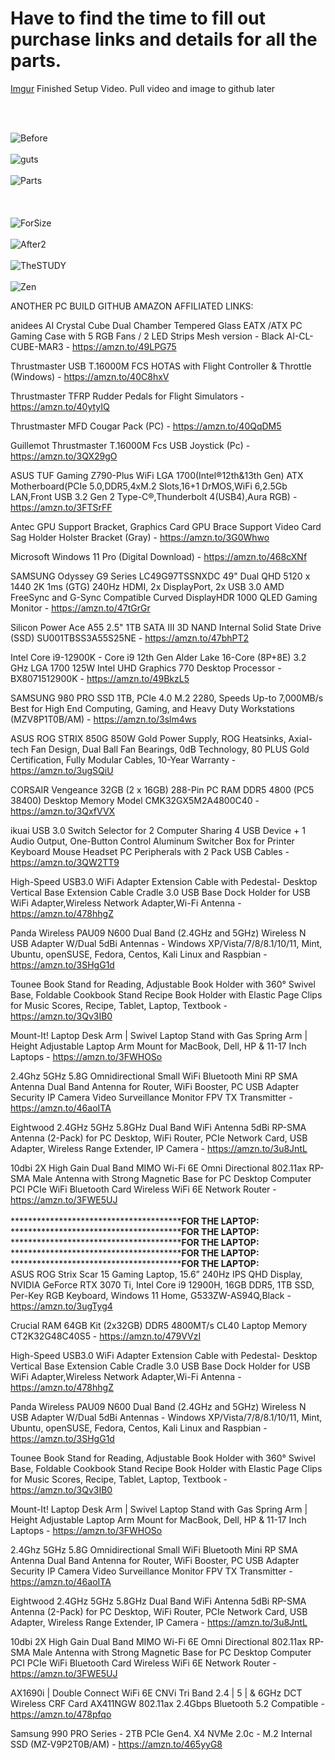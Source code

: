 # Have to find the time to fill out purchase links and details for all the parts.

[Imgur](https://i.imgur.com/0htkfbS.mp4) Finished Setup Video. Pull video and image to github later

<br>
<br>

![Before](https://github.com/TreadSoftly/Projects/assets/121847455/432e42b7-ee91-4486-858b-ac4cce70bf6a)
<br>
<br>
![guts](https://github.com/TreadSoftly/Projects/assets/121847455/db1b934f-8c63-4c39-a927-0995837b0934)
<br>
<br>
![Parts](https://github.com/TreadSoftly/Projects/assets/121847455/5cfb1646-835d-411d-baf1-a16340f2b011)
<br>
<br>
<br>
<br>
![ForSize](https://github.com/TreadSoftly/Projects/assets/121847455/3909d103-9aff-4311-89f9-9617b1c11559)
<br>
<br>
![After2](https://github.com/TreadSoftly/Projects/assets/121847455/59ca91eb-4f96-4299-9a11-bf330fc802fa)
<br>
<br>
![TheSTUDY](https://github.com/TreadSoftly/Projects/assets/121847455/c038c5c3-0f3f-46db-811c-e0f37b876bb3)
<br>
<br>
![Zen](https://github.com/TreadSoftly/Projects/assets/121847455/fa893718-32ce-4cc3-aba5-75b9c1c9b0d9)
<br>



ANOTHER PC BUILD GITHUB AMAZON AFFILIATED LINKS:

anidees AI Crystal Cube <Mesh Front Panel> Dual Chamber Tempered Glass EATX /ATX PC Gaming Case with 5 RGB Fans / 2 LED Strips Mesh version - Black AI-CL-CUBE-MAR3 - https://amzn.to/49LPG75

Thrustmaster USB T.16000M FCS HOTAS with Flight Controller & Throttle (Windows) - https://amzn.to/40C8hxV

Thrustmaster TFRP Rudder Pedals for Flight Simulators - https://amzn.to/40ytyIQ

Thrustmaster MFD Cougar Pack (PC) - https://amzn.to/40QqDM5

Guillemot Thrustmaster T.16000M Fcs USB Joystick (Pc) - https://amzn.to/3QX29gO

ASUS TUF Gaming Z790-Plus WiFi LGA 1700(Intel®12th&13th Gen) ATX Motherboard(PCIe 5.0,DDR5,4xM.2 Slots,16+1 DrMOS,WiFi 6,2.5Gb LAN,Front USB 3.2 Gen 2 Type-C®,Thunderbolt 4(USB4),Aura RGB)  - https://amzn.to/3FTSrFF

Antec GPU Support Bracket, Graphics Card GPU Brace Support Video Card Sag Holder Holster Bracket (Gray) - https://amzn.to/3G0Whwo

Microsoft Windows 11 Pro (Digital Download) - https://amzn.to/468cXNf

SAMSUNG Odyssey G9 Series LC49G97TSSNXDC 49" Dual QHD 5120 x 1440 2K 1ms (GTG) 240Hz HDMI, 2x DisplayPort, 2x USB 3.0 AMD FreeSync and G-Sync Compatible Curved DisplayHDR 1000 QLED Gaming Monitor - https://amzn.to/47tGrGr

Silicon Power Ace A55 2.5" 1TB SATA III 3D NAND Internal Solid State Drive (SSD) SU001TBSS3A55S25NE - https://amzn.to/47bhPT2

Intel Core i9-12900K - Core i9 12th Gen Alder Lake 16-Core (8P+8E) 3.2 GHz LGA 1700 125W Intel UHD Graphics 770 Desktop Processor - BX8071512900K - https://amzn.to/49BkzL5

SAMSUNG 980 PRO SSD 1TB, PCIe 4.0 M.2 2280, Speeds Up-to 7,000MB/s Best for High End Computing, Gaming, and Heavy Duty Workstations (MZV8P1T0B/AM) - https://amzn.to/3slm4ws

ASUS ROG STRIX 850G 850W Gold Power Supply, ROG Heatsinks, Axial-tech Fan Design, Dual Ball Fan Bearings, 0dB Technology, 80 PLUS Gold Certification, Fully Modular Cables, 10-Year Warranty - https://amzn.to/3ugSQiU

CORSAIR Vengeance 32GB (2 x 16GB) 288-Pin PC RAM DDR5 4800 (PC5 38400) Desktop Memory Model CMK32GX5M2A4800C40 - https://amzn.to/3QxfVVX

ikuai USB 3.0 Switch Selector for 2 Computer Sharing 4 USB Device + 1 Audio Output, One-Button Control Aluminum Switcher Box for Printer Keyboard Mouse Headset PC Peripherals with 2 Pack USB Cables - https://amzn.to/3QW2TT9

High-Speed USB3.0 WiFi Adapter Extension Cable with Pedestal- Desktop Vertical Base Extension Cable Cradle 3.0 USB Base Dock Holder for USB WiFi Adapter,Wireless Network Adapter,Wi-Fi Antenna - https://amzn.to/478hhgZ

Panda Wireless PAU09 N600 Dual Band (2.4GHz and 5GHz) Wireless N USB Adapter W/Dual 5dBi Antennas - Windows XP/Vista/7/8/8.1/10/11, Mint, Ubuntu, openSUSE, Fedora, Centos, Kali Linux and Raspbian - https://amzn.to/3SHgG1d

Tounee Book Stand for Reading, Adjustable Book Holder with 360° Swivel Base, Foldable Cookbook Stand Recipe Book Holder with Elastic Page Clips for Music Scores, Recipe, Tablet, Laptop, Textbook - https://amzn.to/3Qv3IB0

Mount-It! Laptop Desk Arm | Swivel Laptop Stand with Gas Spring Arm | Height Adjustable Laptop Arm Mount for MacBook, Dell, HP & 11-17 Inch Laptops - https://amzn.to/3FWHOSo

2.4Ghz 5GHz 5.8G Omnidirectional Small WiFi Bluetooth Mini RP SMA Antenna Dual Band Antenna for Router, WiFi Booster, PC USB Adapter Security IP Camera Video Surveillance Monitor FPV TX Transmitter - https://amzn.to/46aoITA

Eightwood 2.4GHz 5GHz 5.8GHz Dual Band WiFi Antenna 5dBi RP-SMA Antenna (2-Pack) for PC Desktop, WiFi Router, PCIe Network Card, USB Adapter, Wireless Range Extender, IP Camera - https://amzn.to/3u8JntL

10dbi 2X High Gain Dual Band MIMO Wi-Fi 6E Omni Directional 802.11ax RP-SMA Male Antenna with Strong Magnetic Base for PC Desktop Computer PCI PCIe WiFi Bluetooth Card Wireless WiFi 6E Network Router - https://amzn.to/3FWE5UJ
<br>
<br>
*************************************************************************FOR THE LAPTOP:**********************************
*************************************************************************FOR THE LAPTOP:**********************************
*************************************************************************FOR THE LAPTOP:**********************************
*************************************************************************FOR THE LAPTOP:**********************************
*************************************************************************FOR THE LAPTOP:**********************************
<br>
ASUS ROG Strix Scar 15 Gaming Laptop, 15.6” 240Hz IPS QHD Display, NVIDIA GeForce RTX 3070 Ti, Intel Core i9 12900H, 16GB DDR5, 1TB SSD, Per-Key RGB Keyboard, Windows 11 Home, G533ZW-AS94Q,Black - https://amzn.to/3ugTyg4

Crucial RAM 64GB Kit (2x32GB) DDR5 4800MT/s CL40 Laptop Memory CT2K32G48C40S5 - https://amzn.to/479VVzI

High-Speed USB3.0 WiFi Adapter Extension Cable with Pedestal- Desktop Vertical Base Extension Cable Cradle 3.0 USB Base Dock Holder for USB WiFi Adapter,Wireless Network Adapter,Wi-Fi Antenna - https://amzn.to/478hhgZ

Panda Wireless PAU09 N600 Dual Band (2.4GHz and 5GHz) Wireless N USB Adapter W/Dual 5dBi Antennas - Windows XP/Vista/7/8/8.1/10/11, Mint, Ubuntu, openSUSE, Fedora, Centos, Kali Linux and Raspbian - https://amzn.to/3SHgG1d

Tounee Book Stand for Reading, Adjustable Book Holder with 360° Swivel Base, Foldable Cookbook Stand Recipe Book Holder with Elastic Page Clips for Music Scores, Recipe, Tablet, Laptop, Textbook - https://amzn.to/3Qv3IB0

Mount-It! Laptop Desk Arm | Swivel Laptop Stand with Gas Spring Arm | Height Adjustable Laptop Arm Mount for MacBook, Dell, HP & 11-17 Inch Laptops - https://amzn.to/3FWHOSo

2.4Ghz 5GHz 5.8G Omnidirectional Small WiFi Bluetooth Mini RP SMA Antenna Dual Band Antenna for Router, WiFi Booster, PC USB Adapter Security IP Camera Video Surveillance Monitor FPV TX Transmitter - https://amzn.to/46aoITA

Eightwood 2.4GHz 5GHz 5.8GHz Dual Band WiFi Antenna 5dBi RP-SMA Antenna (2-Pack) for PC Desktop, WiFi Router, PCIe Network Card, USB Adapter, Wireless Range Extender, IP Camera - https://amzn.to/3u8JntL

10dbi 2X High Gain Dual Band MIMO Wi-Fi 6E Omni Directional 802.11ax RP-SMA Male Antenna with Strong Magnetic Base for PC Desktop Computer PCI PCIe WiFi Bluetooth Card Wireless WiFi 6E Network Router - https://amzn.to/3FWE5UJ

AX1690i | Double Connect WiFi 6E CNVi Tri Band 2.4 | 5 | & 6GHz DCT Wireless CRF Card AX411NGW 802.11ax 2.4Gbps Bluetooth 5.2 Compatible - https://amzn.to/478pfqo

Samsung 990 PRO Series - 2TB PCIe Gen4. X4 NVMe 2.0c - M.2 Internal SSD (MZ-V9P2T0B/AM) - https://amzn.to/465yyG8

